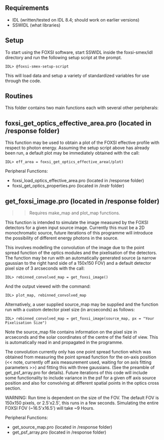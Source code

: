 
Requirements
------------
 * IDL (written/tested on IDL 8.4; should work on earlier versions)
 * SSWIDL (what libraries)

Setup
-----

To start using the FOXSI software, start SSWIDL inside the foxsi-smex/idl directory
and run the following setup script at the prompt.

    IDL> @foxsi-smex-setup-script

This will load data and setup a variety of standardized variables for use through
the code.

Routines
--------

This folder contains two main functions each with several other peripherals: 

foxsi_get_optics_effective_area.pro            (located in /response folder)
----------------------------

This function may be used to obtain a plot of the FOXSI effective profile with respect
to photon energy. Assuming the setup script above has already been run, a default plot 
may be immediately obtained with the call:

    IDL> eff_area = foxsi_get_optics_effective_area(/plot)

Peripheral Functions:      
- foxsi_load_optics_effective_area.pro    (located in /response folder)
- foxsi_get_optics_properties.pro         (located in /instr folder) 

get_foxsi_image.pro                       (located in /response folder)
-------------------

>> Requires make_map and plot_map functions.


This function is intended to simulate the image measured by the FOXSI detectors for a 
given input source image. Currently this must be a 2D monochromatic source, future iterations
of this programme will introduce the possibility of different energy photons in the source.

This involves modelling the convolution of the image due to the point spread function of
the optics modules and the pixelisation of the detectors. The function may be run with an 
automatically generated source (a narrow gaussian to the right hand side of a 150x150 FOV) 
and a default detector pixel size of 3 arcseconds with the call:

    IDL> rebinned_convolved_map = get_foxsi_image()

And the output viewed with the command:

    IDL> plot_map, rebinned_convolved_map

Alternatively, a user supplied source_map may be supplied and the function run with a 
custom detector pixel size (in arcseconds) as follows:

    IDL> rebinned_convolved_map = get_foxsi_image(source_map, px = "Your Pixelisation Size")

Note the source_map file contains information on the pixel size in arcseconds and the solar
coordinates of the centre of the field of view. This is automatically read in and propagated
in the programme.

The convolution currently only has one point spread function which was obtained from measuring 
the point spread function for the on-axis position (<< note, currently off axis measurement used,
waiting for on axis fitting parameters >>) and fitting this with three gaussians. (See the preamble
of get_psf_array.pro for details). Future iterations of this code will include some functionality 
to include variance in the psf for a given off axis source position and also for convolving at 
different spatial points in the optics cross section.


WARNING: Run time is dependent on the size of the FOV. The default FOV is 150x150 pixels,
or 2.5'x2.5', this runs in a few seconds. Simulating the entire FOXSI FOV (~16.5'x16.5')
will take ~9 Hours.


Peripheral Functions:  
- get_source_map.pro                      (located in /response folder)
- get_psf_array.pro                       (located in /response folder)
  
